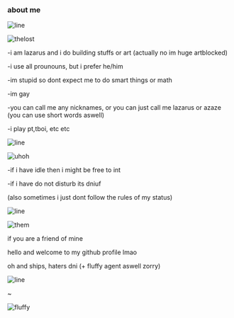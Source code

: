 ### about me
![line](https://i.imgur.com/4M7IWwP.gif)

![thelost](https://encrypted-tbn0.gstatic.com/images?q=tbn:ANd9GcQakTqwMD6PUaX9rIahSxWGUjrpVJRYph3tSw&usqp=CAU)

-i am lazarus and i do building stuffs or art (actually no im huge artblocked)

-i use all prounouns, but i prefer he/him

-im stupid so dont expect me to do smart things or math

-im gay

-you can call me any nicknames, or you can just call me lazarus or azaze (you can use short words aswell)

-i play pt,tboi, etc etc

![line](https://i.imgur.com/4M7IWwP.gif)

![uhoh](https://static.wikia.nocookie.net/bindingofisaacre_gamepedia/images/8/89/Transition_Lost_Tainted.png/revision/latest/scale-to-width-down/250?cb=20210826045000)

-if i have idle then i might be free to int

-if i have do not disturb its dniuf

(also sometimes i just dont follow the rules of my status)

![line](https://i.imgur.com/4M7IWwP.gif)

![them](https://encrypted-tbn0.gstatic.com/images?q=tbn:ANd9GcRW3-H7ZQyjz5H0_YnxRtzWJrK3Tv-2ARjIhg&usqp=CAU)

if you are a friend of mine

hello and welcome to my github profile lmao

oh and ships, haters dni
(+ fluffy agent aswell zorry)

![line](https://i.imgur.com/4M7IWwP.gif)

~

![fluffy](https://user-images.githubusercontent.com/108969826/178188023-9720e50e-01c4-4031-950e-bde928d4de11.png)
